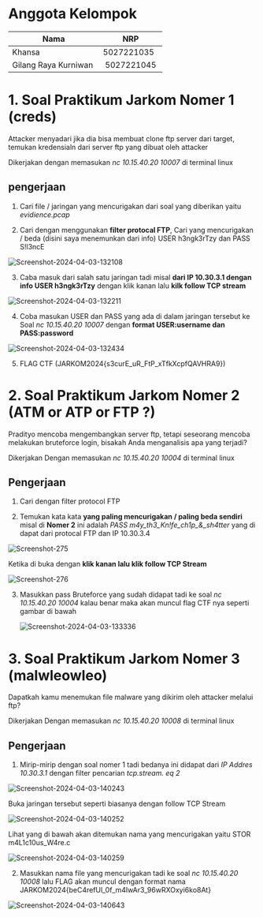 # Anggota Kelompok
| Nama | NRP |
| ---------------------- | ---------- |
| Khansa | 5027221035 |
| Gilang Raya Kurniwan | 5027221045 |

# 1. Soal Praktikum Jarkom Nomer 1 (creds)

Attacker menyadari jika dia bisa membuat clone ftp server dari target, temukan kredensialn dari server ftp yang dibuat oleh attacker

Dikerjakan dengan memasukan *nc 10.15.40.20 10007* di terminal linux

## pengerjaan
1. Cari file / jaringan yang mencurigakan dari soal yang diberikan yaitu *evidience.pcap*
   
2. Cari dengan menggunakan **filter protocal FTP**, Cari yang mencurigakan / beda (disini saya menemunkan dari info) USER h3ngk3rTzy dan PASS S!l3ncE

<img src="https://i.ibb.co/9GspYbS/Screenshot-2024-04-03-132108.png" alt="Screenshot-2024-04-03-132108" border="0">

3. Caba masuk dari salah satu jaringan tadi misal **dari IP 10.30.3.1 dengan info USER h3ngk3rTzy** dengan klik kanan lalu **kilk follow TCP stream**

<img src="https://i.ibb.co/dpj16M6/Screenshot-2024-04-03-132211.png" alt="Screenshot-2024-04-03-132211" border="0">

4. Coba masukan USER dan PASS yang ada di dalam jaringan tersebut ke Soal *nc 10.15.40.20 10007* dengan **format USER:username dan PASS:password**

<img src="https://i.ibb.co/ncJd660/Screenshot-2024-04-03-132434.png" alt="Screenshot-2024-04-03-132434" border="0">

5. FLAG CTF (JARKOM2024{s3curE_uR_FtP_xTfkXcpfQAVHRA9})


# 2. Soal Praktikum Jarkom Nomer 2 (ATM or ATP or FTP ?)

Pradityo mencoba mengembangkan server ftp, tetapi seseorang mencoba melakukan bruteforce login, bisakah Anda menganalisis apa yang terjadi?

Dikerjakan Dengan memasukan *nc 10.15.40.20 10004* di terminal linux

## Pengerjaan

1. Cari dengan filter protocol FTP
   
2. Temukan kata kata **yang paling mencurigakan / paling beda sendiri** misal di **Nomer 2** ini adalah *PASS m4y_th3_Kn!fe_ch1p_&_sh4tter* yang di dapat dari protocal FTP dan IP 10.30.3.4

<img src="https://i.ibb.co/5TPGp6c/Screenshot-275.png" alt="Screenshot-275" border="0">

Ketika di buka dengan **klik kanan lalu klik follow TCP Stream**

<img src="https://i.ibb.co/Z8pZFpv/Screenshot-276.png" alt="Screenshot-276" border="0">

3. Masukkan pass Bruteforce yang sudah didapat tadi ke soal *nc 10.15.40.20 10004* kalau benar maka akan muncul flag CTF nya seperti gambar di bawah

   <img src="https://i.ibb.co/p2MRV1z/Screenshot-2024-04-03-133336.png" alt="Screenshot-2024-04-03-133336" border="0">

# 3. Soal Praktikum Jarkom Nomer 3 (malwleowleo) 

Dapatkah kamu menemukan file malware yang dikirim oleh attacker melalui ftp?

Dikerjakan Dengan memasukan *nc 10.15.40.20 10008* di terminal linux


## Pengerjaan

1. Mirip-mirip dengan soal nomer 1 tadi bedanya ini didapat dari *IP Addres 10.30.3.1* dengan filter pencarian *tcp.stream. eq 2*

<img src="https://i.ibb.co/LSyVT30/Screenshot-2024-04-03-140243.png" alt="Screenshot-2024-04-03-140243" border="0">

Buka jaringan tersebut seperti biasanya dengan follow TCP Stream

<img src="https://i.ibb.co/gjT4p7k/Screenshot-2024-04-03-140252.png" alt="Screenshot-2024-04-03-140252" border="0">

Lihat yang di bawah akan ditemukan nama yang mencurigakan yaitu STOR m4L1c10us_W4re.c

<img src="https://i.ibb.co/tm6ddCW/Screenshot-2024-04-03-140259.png" alt="Screenshot-2024-04-03-140259" border="0">

2. Masukkan nama file yang mencurigakan tadi ke soal *nc 10.15.40.20 10008* lalu FLAG akan muncul dengan format nama JARKOM2024{beC4refUl_0f_m4lwAr3_96wRXOxyi6ko8At}

<img src="https://i.ibb.co/7Kwp2Cs/Screenshot-2024-04-03-140643.png" alt="Screenshot-2024-04-03-140643" border="0">

